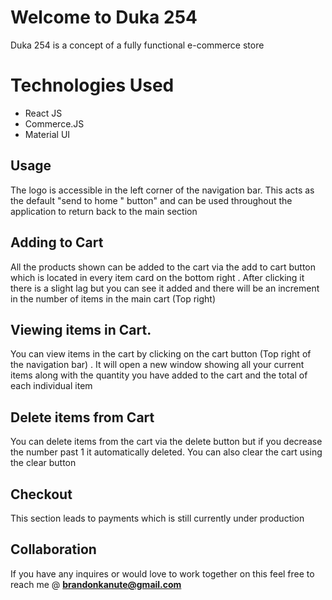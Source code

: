 # Welcome to Duka 254

Duka 254 is a concept of a fully functional e-commerce store 


# Technologies Used

 - React JS
 - Commerce.JS
 - Material UI


## Usage

The logo is accessible in the left corner of the navigation bar. This acts as the default "send to home " button" and can be used throughout the application to return back to the main section

## Adding to Cart
All the products shown can be added to the cart via the add to cart button which is located in every item card on the bottom right . After clicking it there is a slight lag but you can see it added and there will be an increment in the number of items in the main cart (Top right) 

## Viewing items in Cart.
You can view items in the cart by clicking on the cart button (Top right of the navigation bar) . It will open a new window showing all your current items along with the quantity you have added to the cart and the total of each individual item 

## Delete items from Cart

You can delete items from the cart via the delete button but if you decrease the number past 1 it automatically deleted. You can also clear the cart using the clear button 

## Checkout
This section leads to payments which is still currently under production


## Collaboration
If you have any inquires or would love to work together on this feel free to reach me @ **brandonkanute@gmail.com**
